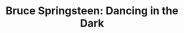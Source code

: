 ---
title: "Bruce Springsteen: Dancing in the Dark"

year: 1984

director: "Brian De Palma"

summary: "Bruce Springsteen dances, but when he goes to bed he feels the same way"

comment: "Yes, it's de Palma. Yes, that's Courteney Cox"

image: "https://media.giphy.com/media/cYPOqzMRgypjO/giphy.gif"

imdb: "https://www.imdb.com/title/tt4664524/"

quotes:
---